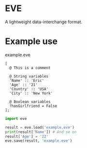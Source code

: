 # EVE
A lightweight data-interchange format.


# Example use
example.eve
```
[
  @ This is a comment
  
  @ String variables
  'Name' :: 'Eric'
  'Age' :: '21'
  'Country' :: 'USA'
  'City' :: 'New York'
  
  @ Boolean variables
  ?hasGirlfriend = False
];
```

```python
import eve

result = eve.load('example.eve')
print(result['Name']) # And so on
result['Age'] = '22'
eve.save(result, 'example.eve')
```
